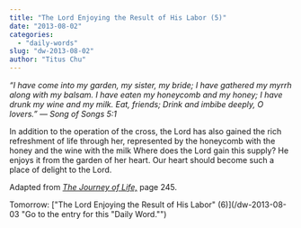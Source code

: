 ```yaml
---
title: "The Lord Enjoying the Result of His Labor (5)"
date: "2013-08-02"
categories: 
  - "daily-words"
slug: "dw-2013-08-02"
author: "Titus Chu"
---
```


_“I have come into my garden, my sister, my bride;_ _I have gathered my myrrh along with my balsam._ _I have eaten my honeycomb and my honey;_ _I have drunk my wine and my milk._ _Eat, friends;_ _Drink and imbibe deeply, O lovers.”_ _— Song of Songs 5:1_

In addition to the operation of the cross, the Lord has also gained the rich refreshment of life through her, represented by the honeycomb with the honey and the wine with the milk Where does the Lord gain this supply? He enjoys it from the garden of her heart. Our heart should become such a place of delight to the Lord.

Adapted from _[The Journey of Life,](/book-journey "Go to the listing for this book.")_ page 245.

Tomorrow: ["The Lord Enjoying the Result of His Labor" (6)](/dw-2013-08-03 "Go to the entry for this "Daily Word."")
